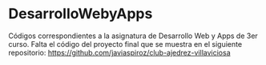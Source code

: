 # DesarrolloWebyApps
Códigos correspondientes a la asignatura de Desarrollo Web y Apps de 3er curso.
Falta el código del proyecto final que se muestra en el siguiente repositorio: https://github.com/javiaspiroz/club-ajedrez-villaviciosa

